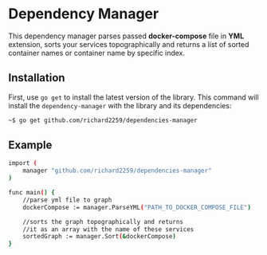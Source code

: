 # Dependency Manager

This dependency manager parses passed **docker-compose** file in **YML** extension, sorts your services topographically
and returns a list of sorted container names or container name by specific index.

## Installation
First, use ```go get``` to install the latest version of the library. 
This command will install the ```dependency-manager``` with the library and its dependencies:

```sh 
~$ go get github.com/richard2259/dependencies-manager
```

## Example

```sh
import (
	manager "github.com/richard2259/dependencies-manager"
)

func main() {
	//parse yml file to graph
	dockerCompose := manager.ParseYML("PATH_TO_DOCKER_COMPOSE_FILE")

	//sorts the graph topographically and returns 
	//it as an array with the name of these services
	sortedGraph := manager.Sort(&dockerCompose)
}
```
